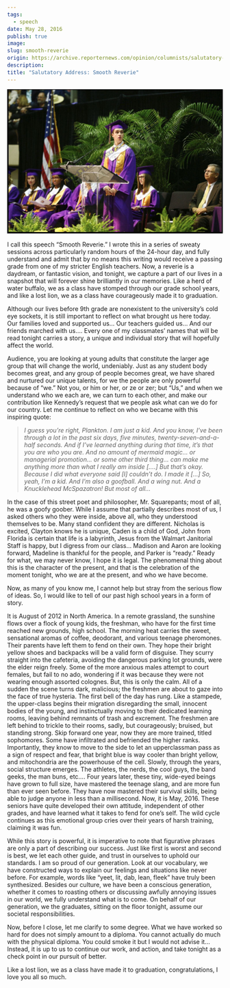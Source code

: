 ```yaml
---
tags:
  - speech
date: May 28, 2016
publish: true
image: 
slug: smooth-reverie
origin: https://archive.reporternews.com/opinion/columnists/salutatory-address-brian-fakhoury-wylie-something-i-call-smooth-reverie-33a05733-c6bf-7628-e053-0100-381127131.html/
description: 
title: "Salutatory Address: Smooth Reverie"
---
```

![](images/smooth-reverie/salutatorian.png)

I call this speech “Smooth Reverie.” I wrote this in a series of sweaty sessions across particularly random hours of the 24-hour day, and fully understand and admit that by no means this writing would receive a passing grade from one of my stricter English teachers. Now, a reverie is a daydream, or fantastic vision, and tonight, we capture a part of our lives in a snapshot that will forever shine brilliantly in our memories. Like a herd of water buffalo, we as a class have stomped through our grade school years, and like a lost lion, we as a class have courageously made it to graduation.

Although our lives before 9th grade are nonexistent to the university’s cold eye sockets, it is still important to reflect on what brought us here today. Our families loved and supported us… Our teachers guided us… And our friends marched with us…. Every one of my classmates’ names that will be read tonight carries a story, a unique and individual story that will hopefully affect the world.

Audience, you are looking at young adults that constitute the larger age group that will change the world, undeniably. Just as any student body becomes great, and any group of people becomes great, we have shared and nurtured our unique talents, for we the people are only powerful because of “we.” Not you, or him or her, or ze or zer; but “Us,” and when we understand who we each are, we can turn to each other, and make our contribution like Kennedy’s request that we people ask what can we do for our country. Let me continue to reflect on who we became with this inspiring quote:

> _I guess you’re right, Plankton. I am just a kid. And you know, I’ve been through a lot in the past six days, five minutes, twenty-seven-and-a-half seconds. And if I’ve learned anything during that time, it’s that you are who you are. And no amount of mermaid magic… or managerial promotion… or some other third thing… can make me anything more than what I really am inside [….] But that’s okay. Because I did what everyone said [I] couldn’t do. I made it […] So, yeah, I’m a kid. And I’m also a goofball. And a wing nut. And a Knucklehead McSpazatron! But most of all…_

In the case of this street poet and philosopher, Mr. Squarepants; most of all, he was a goofy goober. While I assume that partially describes most of us, I asked others who they were inside, above all, who they understood themselves to be. Many stand confident they are different. Nicholas is excited, Clayton knows he is unique, Caden is a child of God, John from Florida is certain that life is a labyrinth, Jesus from the Walmart Janitorial Staff is happy, but I digress from our class… Madison and Aaron are looking forward, Madeline is thankful for the people, and Parker is “ready.” Ready for what, we may never know, I hope it is legal. The phenomenal thing about this is the character of the present, and that is the celebration of the moment tonight, who we are at the present, and who we have become.

Now, as many of you know me, I cannot help but stray from the serious flow of ideas. So, I would like to tell of our past high school years in a form of story.

It is August of 2012 in North America. In a remote grassland, the sunshine flows over a flock of young kids, the freshman, who have for the first time reached new grounds, high school. The morning heat carries the sweet, sensational aromas of coffee, deodorant, and various teenage pheromones. Their parents have left them to fend on their own. They hope their bright yellow shoes and backpacks will be a valid form of disguise. They scurry straight into the cafeteria, avoiding the dangerous parking lot grounds, were the elder reign freely. Some of the more anxious males attempt to court females, but fail to no ado, wondering if it was because they were not wearing enough assorted colognes. But, this is only the calm. All of a sudden the scene turns dark, malicious; the freshmen are about to gaze into the face of true hysteria. The first bell of the day has rung. Like a stampede, the upper-class begins their migration disregarding the small, innocent bodies of the young, and instinctually moving to their dedicated learning rooms, leaving behind remnants of trash and excrement. The freshmen are left behind to trickle to their rooms, sadly, but courageously; bruised, but standing strong. Skip forward one year, now they are more trained, titled sophomores. Some have infiltrated and befriended the higher ranks. Importantly, they know to move to the side to let an upperclassman pass as a sign of respect and fear, that bright blue is way cooler than bright yellow, and mitochondria are the powerhouse of the cell. Slowly, through the years, social structure emerges. The athletes, the nerds, the cool guys, the band geeks, the man buns, etc…. Four years later, these tiny, wide-eyed beings have grown to full size, have mastered the teenage slang, and are more fun than ever seen before. They have now mastered their survival skills, being able to judge anyone in less than a millisecond. Now, it is May, 2016. These seniors have quite developed their own attitude, independent of other grades, and have learned what it takes to fend for one’s self. The wild cycle continues as this emotional group cries over their years of harsh training, claiming it was fun.

While this story is powerful, it is imperative to note that figurative phrases are only a part of describing our success. Just like first is worst and second is best, we let each other guide, and trust in ourselves to uphold our standards. I am so proud of our generation. Look at our vocabulary, we have constructed ways to explain our feelings and situations like never before. For example, words like “yeet, lit, dab, lean, fleek” have truly been synthesized. Besides our culture, we have been a conscious generation, whether it comes to roasting others or discussing awfully annoying issues in our world, we fully understand what is to come. On behalf of our generation, we the graduates, sitting on the floor tonight, assume our societal responsibilities.

Now, before I close, let me clarify to some degree. What we have worked so hard for does not simply amount to a diploma. You cannot actually do much with the physical diploma. You could smoke it but I would not advise it… Instead, it is up to us to continue our work, and action, and take tonight as a check point in our pursuit of better.

Like a lost lion, we as a class have made it to graduation, congratulations, I love you all so much.